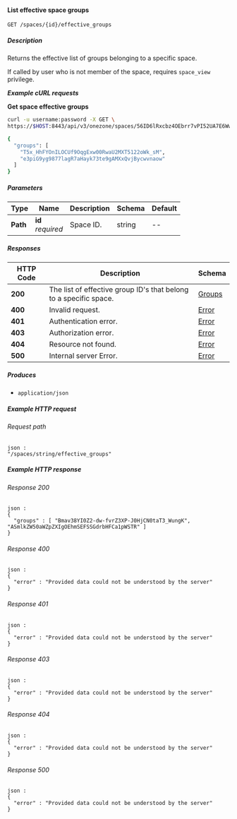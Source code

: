 
<a name="list_effective_space_groups"></a>
#### List effective space groups
```
GET /spaces/{id}/effective_groups
```


##### Description
Returns the effective list of groups belonging to a specific space.

If called by user who is not member of the space, requires `space_view`
privilege.

***Example cURL requests***

**Get space effective groups**
```bash
curl -u username:password -X GET \
https://$HOST:8443/api/v3/onezone/spaces/56ID6lRxcbz4OEbrr7vPI52UA7E6WwkqQ6bJCtW5PLE/effective_groups

{
  "groups": [
    "T5x_HhFYOnILOCUf9OqgExw00RwaU2MXT5122oWk_sM",
    "e3piG9yg9877lagR7aHayk73te9gAMXxQvjBycwvnaow"
  ]
}
```


##### Parameters

|Type|Name|Description|Schema|Default|
|---|---|---|---|---|
|**Path**|**id**  <br>*required*|Space ID.|string|--|


##### Responses

|HTTP Code|Description|Schema|
|---|---|---|
|**200**|The list of effective group ID's that belong to a specific space.|[Groups](../definitions/Groups.md#groups)|
|**400**|Invalid request.|[Error](../definitions/Error.md#error)|
|**401**|Authentication error.|[Error](../definitions/Error.md#error)|
|**403**|Authorization error.|[Error](../definitions/Error.md#error)|
|**404**|Resource not found.|[Error](../definitions/Error.md#error)|
|**500**|Internal server Error.|[Error](../definitions/Error.md#error)|


##### Produces

* `application/json`


##### Example HTTP request

###### Request path
```
json :
"/spaces/string/effective_groups"
```


##### Example HTTP response

###### Response 200
```
json :
{
  "groups" : [ "Bmav38YI0Z2-dw-fvrZ3XP-J0HjCN0taT3_WungK", "ASmlkZW50aWZpZXIgOEhmSEFSSGdrbHFCa1pWSTR" ]
}
```


###### Response 400
```
json :
{
  "error" : "Provided data could not be understood by the server"
}
```


###### Response 401
```
json :
{
  "error" : "Provided data could not be understood by the server"
}
```


###### Response 403
```
json :
{
  "error" : "Provided data could not be understood by the server"
}
```


###### Response 404
```
json :
{
  "error" : "Provided data could not be understood by the server"
}
```


###### Response 500
```
json :
{
  "error" : "Provided data could not be understood by the server"
}
```



